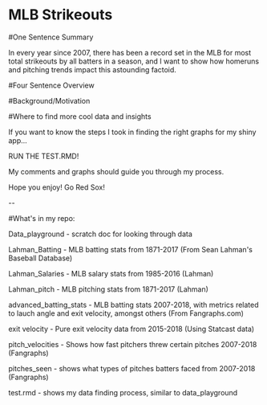 # MLB Strikeouts

#One Sentence Summary

In every year since 2007, there has been a record set in the MLB for most total strikeouts by all batters in a season, and I want to show how homeruns and pitching trends impact this astounding factoid.

#Four Sentence Overview



#Background/Motivation



#Where to find more cool data and insights

If you want to know the steps I took in finding the right graphs for my shiny app...

RUN THE TEST.RMD!

My comments and graphs should guide you through my process.

Hope you enjoy! Go Red Sox!

--

#What's in my repo:

Data_playground - scratch doc for looking through data

Lahman_Batting - MLB batting stats from 1871-2017 (From Sean Lahman's Baseball Database)

Lahman_Salaries - MLB salary stats from 1985-2016 (Lahman)

Lahman_pitch - MLB pitching stats from 1871-2017 (Lahman)

advanced_batting_stats - MLB batting stats 2007-2018, with metrics related to lauch angle and exit velocity, amongst others (From Fangraphs.com)

exit velocity - Pure exit velocity data from 2015-2018 (Using Statcast data)

pitch_velocities - Shows how fast pitchers threw certain pitches 2007-2018 (Fangraphs)

pitches_seen - shows what types of pitches batters faced from 2007-2018 (Fangraphs)

test.rmd - shows my data finding process, similar to data_playground


